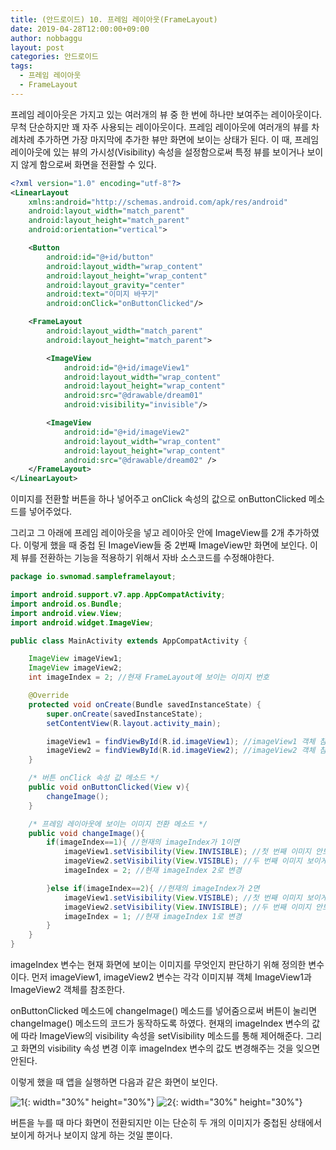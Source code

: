 ```yaml
---
title: (안드로이드) 10. 프레임 레이아웃(FrameLayout)
date: 2019-04-28T12:00:00+09:00
author: nobbaggu
layout: post
categories: 안드로이드
tags:
  - 프레임 레이아웃
  - FrameLayout
---
```


프레임 레이아웃은 가지고 있는 여러개의 뷰 중 한 번에 하나만 보여주는 레이아웃이다. 무척 단순하지만 꽤 자주 사용되는 레이아웃이다. 프레임 레이아웃에 여러개의 뷰를 차례차례 추가하면 가장 마지막에 추가한 뷰만 화면에 보이는 상태가 된다. 이 때, 프레임 레이아웃에 있는 뷰의 가시성(Visibility) 속성을 설정함으로써 특정 뷰를 보이거나 보이지 않게 함으로써 화면을 전환할 수 있다.

~~~ xml
<?xml version="1.0" encoding="utf-8"?>
<LinearLayout
    xmlns:android="http://schemas.android.com/apk/res/android"
    android:layout_width="match_parent"
    android:layout_height="match_parent"
    android:orientation="vertical">

    <Button
        android:id="@+id/button"
        android:layout_width="wrap_content"
        android:layout_height="wrap_content"
        android:layout_gravity="center"
        android:text="이미지 바꾸기"
        android:onClick="onButtonClicked"/>

    <FrameLayout
        android:layout_width="match_parent"
        android:layout_height="match_parent">

        <ImageView
            android:id="@+id/imageView1"
            android:layout_width="wrap_content"
            android:layout_height="wrap_content"
            android:src="@drawable/dream01"
            android:visibility="invisible"/>

        <ImageView
            android:id="@+id/imageView2"
            android:layout_width="wrap_content"
            android:layout_height="wrap_content"
            android:src="@drawable/dream02" />
    </FrameLayout>
</LinearLayout>
~~~

이미지를 전환할 버튼을 하나 넣어주고 onClick 속성의 값으로 onButtonClicked 메소드를 넣어주었다.

그리고 그 아래에 프레임 레이아웃을 넣고 레이아웃 안에 ImageView를 2개 추가하였다. 이렇게 했을 때 중첩 된 ImageView들 중 2번째 ImageView만 화면에 보인다. 이제 뷰를 전환하는 기능을 적용하기 위해서 자바 소스코드를 수정해야한다.

~~~ java
package io.swnomad.sampleframelayout;

import android.support.v7.app.AppCompatActivity;
import android.os.Bundle;
import android.view.View;
import android.widget.ImageView;

public class MainActivity extends AppCompatActivity {

    ImageView imageView1;
    ImageView imageView2;
    int imageIndex = 2; //현재 FrameLayout에 보이는 이미지 번호

    @Override
    protected void onCreate(Bundle savedInstanceState) {
        super.onCreate(savedInstanceState);
        setContentView(R.layout.activity_main);

        imageView1 = findViewById(R.id.imageView1); //imageView1 객체 참조
        imageView2 = findViewById(R.id.imageView2); //imageView2 객체 참조
    }

    /* 버튼 onClick 속성 값 메소드 */
    public void onButtonClicked(View v){
        changeImage();
    }

    /* 프레임 레이아웃에 보이는 이미지 전환 메소드 */
    public void changeImage(){
        if(imageIndex==1){ //현재의 imageIndex가 1이면
            imageView1.setVisibility(View.INVISIBLE); //첫 번째 이미지 안보이게
            imageView2.setVisibility(View.VISIBLE); //두 번째 이미지 보이게
            imageIndex = 2; //현재 imageIndex 2로 변경

        }else if(imageIndex==2){ //현재의 imageIndex가 2면
            imageView1.setVisibility(View.VISIBLE); //첫 번째 이미지 보이게
            imageView2.setVisibility(View.INVISIBLE); //두 번째 이미지 안보이게
            imageIndex = 1; //현재 imageIndex 1로 변경
        }
    }
}
~~~

imageIndex 변수는 현재 화면에 보이는 이미지를 무엇인지 판단하기 위해 정의한 변수이다. 먼저 imageView1, imageView2 변수는 각각 이미지뷰 객체 ImageView1과 ImageView2 객체를 참조한다.

onButtonClicked 메소드에 changeImage() 메소드를 넣어줌으로써 버튼이 눌리면 changeImage() 메소드의 코드가 동작하도록 하였다. 현재의 imageIndex 변수의 값에 따라 ImageView의 visibility 속성을 setVisibility 메소드를 통해 제어해준다. 그리고 화면의 visibility 속성 변경 이후 imageIndex 변수의 값도 변경해주는 것을 잊으면 안된다.

이렇게 했을 때 앱을 실행하면 다음과 같은 화면이 보인다.

![1](/images/android/10/1.jpg){: width="30%" height="30%"}
![2](/images/android/10/2.jpg){: width="30%" height="30%"}

버튼을 누를 때 마다 화면이 전환되지만 이는 단순히 두 개의 이미지가 중첩된 상태에서 보이게 하거나 보이지 않게 하는 것일 뿐이다.